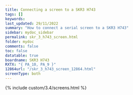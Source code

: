 ```yaml
---
title: Connecting a screen to a SKR3 H743
tags: []
keywords: 
last_updated: 29/11/2022
summary: "How to connect a serial screen to a SKR3 H743"
sidebar: mydoc_sidebar
permalink: skr_3_h743_screen.html
folder: mydoc
comments: false
toc: false
datatable: true
boardname: SKR3 H743
RXTX: "{ PA_10, PA_9 }"
12864url: "/skr_3_h743_screen_12864.html"
screenType: both
---
```


{% include custom/3.4/screens.html %}
